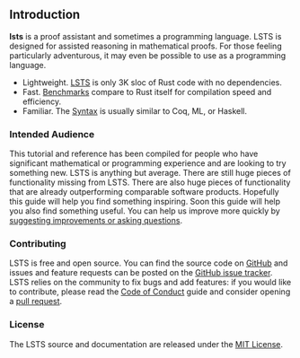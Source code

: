 ## Introduction

**lsts** is a proof assistant and sometimes a programming language.
LSTS is designed for assisted reasoning in mathematical proofs.
For those feeling particularly adventurous, it may even be possible to use as a programming language.

* Lightweight. [LSTS] is only 3K sloc of Rust code with no dependencies.
* Fast. [Benchmarks] compare to Rust itself for compilation speed and efficiency.
* Familiar. The [Syntax] is usually similar to Coq, ML, or Haskell.

[LSTS]: https://github.com/andrew-johnson-4/LSTS
[Benchmarks]: perf/statistics.md
[Syntax]: guide/syntax.md

### Intended Audience

This tutorial and reference has been compiled for people who have significant mathematical or programming experience and are looking to try something new.
LSTS is anything but average.
There are still huge pieces of functionality missing from LSTS.
There are also huge pieces of functionality that are already outperforming comparable software products.
Hopefully this guide will help you find something inspiring.
Soon this guide will help you also find something useful.
You can help us improve more quickly by [suggesting improvements or asking questions](https://github.com/andrew-johnson-4/LSTS/issues).

### Contributing

LSTS is free and open source. You can find the source code on
[GitHub](https://github.com/andrew-johnson-4/LSTS) and issues and feature requests can be posted on
the [GitHub issue tracker](https://github.com/andrew-johnson-4/LSTS/issues). LSTS relies on the community to fix bugs and
add features: if you would like to contribute, please read
the [Code of Conduct](https://github.com/andrew-johnson-4/LSTS/blob/main/CODE_OF_CONDUCT.md) guide and consider opening
a [pull request](https://github.com/andrew-johnson-4/LSTS/pulls).

### License

The LSTS source and documentation are released under
the [MIT License](https://github.com/andrew-johnson-4/LSTS/blob/main/LICENSE).
